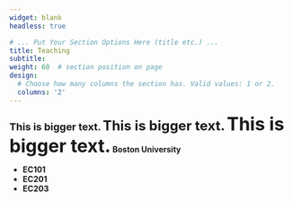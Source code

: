 ```yaml
---
widget: blank
headless: true

# ... Put Your Section Options Here (title etc.) ...
title: Teaching
subtitle:
weight: 60  # section position on page
design:
  # Choose how many columns the section has. Valid values: 1 or 2.
  columns: '2'
---
```

<b><font size="+1">This is bigger text.</font><b>
<b><font size="+2">This is bigger text.</font><b>
<b><font size="+3">This is bigger text.</font><b>
Boston University
<ul>
  <li>EC101</li>
  <li>EC201</li>
  <li>EC203</li>
</ul>
